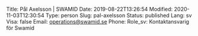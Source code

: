 Title: Pål Axelsson | SWAMID
Date: 2019-08-22T13:26:54
Modified: 2020-11-03T12:30:54
Type: person
Slug: pal-axelsson
Status: published
Lang: sv
Visa: false
Email: operations@swamid.se
Phone: 
Role_sv: Kontaktansvarig för Swamid
